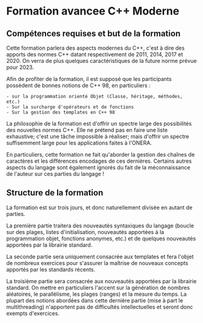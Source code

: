 # Formation avancee C++ Moderne

## Compétences requises et but de la formation

Cette formation parlera des aspects modernes du C++, c'est à dire des apports des normes C++
datant respectivement de 2011, 2014, 2017 et 2020. On verra de plus quelques caractéristiques
de la future norme prévue pour 2023.

Afin de profiter de la formation, il est supposé que les participants possèdent de bonnes notions
de C++ 98, en particuliers :

    - sur la programmation orienté Objet (Classe, héritage, méthodes, etc.)
    - Sur la surcharge d'opérateurs et de fonctions
    - Sur la gestion des templates en C++ 98

La philosophie de la formation est d'offrir un spectre large des possibilités des nouvelles normes C++.
Elle ne prétend pas en faire une liste exhaustive; c'est une tâche impossible à réaliser; mais d'offrir
un spectre suffisemment large pour les applications faites à l'ONERA.

En particuliers, cette formation ne fait qu'aborder la gestion des chaînes de caractères et les différences
encodages de ces dernières. Certains autres aspects du langage sont également ignorés du fait de la méconnaissance
de l'auteur sur ces parties du langage !

## Structure de la formation

La formation est sur trois jours, et donc naturellement divisée en autant de parties.

La première partie traitera des nouveautés syntaxiques du langage (boucle sur des plages, listes d'initialisation, 
nouveautés apportées à la programmation objet, fonctions anonymes, etc.) et de quelques nouveautés apportées par la librairie standard.

La seconde partie sera uniquement consacrée aux templates et fera l'objet de nombreux exercices pour s'assurer la maîtrise de
nouveaux concepts apportés par les standards récents.

La troisième partie sera consacrée aux nouveautés apportées par la librairie standard. On mettre en particuliers l'accent sur
la génération de nombres aléatoires, le parallèlisme, les plages (ranges) et la mesure du temps. La plupart des notions abordées dans cette dernière
partie (mise à part le multithreading) n'apportent pas de difficultés intellectuelles et seront donc exempts d'exercices.


